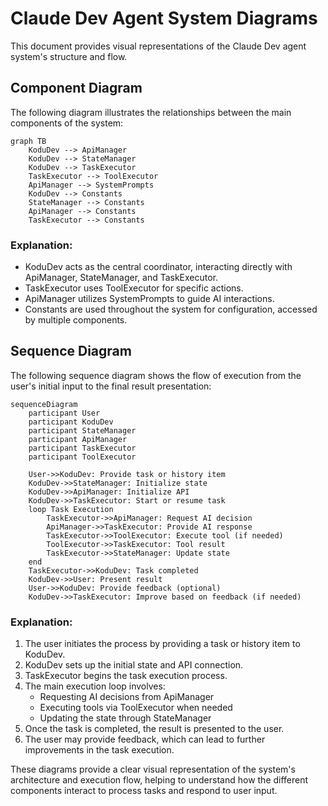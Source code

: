 # Claude Dev Agent System Diagrams

This document provides visual representations of the Claude Dev agent system's structure and flow.

## Component Diagram

The following diagram illustrates the relationships between the main components of the system:

```mermaid
graph TB
    KoduDev --> ApiManager
    KoduDev --> StateManager
    KoduDev --> TaskExecutor
    TaskExecutor --> ToolExecutor
    ApiManager --> SystemPrompts
    KoduDev --> Constants
    StateManager --> Constants
    ApiManager --> Constants
    TaskExecutor --> Constants
```

### Explanation:

- KoduDev acts as the central coordinator, interacting directly with ApiManager, StateManager, and TaskExecutor.
- TaskExecutor uses ToolExecutor for specific actions.
- ApiManager utilizes SystemPrompts to guide AI interactions.
- Constants are used throughout the system for configuration, accessed by multiple components.

## Sequence Diagram

The following sequence diagram shows the flow of execution from the user's initial input to the final result presentation:

```mermaid
sequenceDiagram
    participant User
    participant KoduDev
    participant StateManager
    participant ApiManager
    participant TaskExecutor
    participant ToolExecutor

    User->>KoduDev: Provide task or history item
    KoduDev->>StateManager: Initialize state
    KoduDev->>ApiManager: Initialize API
    KoduDev->>TaskExecutor: Start or resume task
    loop Task Execution
        TaskExecutor->>ApiManager: Request AI decision
        ApiManager->>TaskExecutor: Provide AI response
        TaskExecutor->>ToolExecutor: Execute tool (if needed)
        ToolExecutor->>TaskExecutor: Tool result
        TaskExecutor->>StateManager: Update state
    end
    TaskExecutor->>KoduDev: Task completed
    KoduDev->>User: Present result
    User->>KoduDev: Provide feedback (optional)
    KoduDev->>TaskExecutor: Improve based on feedback (if needed)
```

### Explanation:

1. The user initiates the process by providing a task or history item to KoduDev.
2. KoduDev sets up the initial state and API connection.
3. TaskExecutor begins the task execution process.
4. The main execution loop involves:
   - Requesting AI decisions from ApiManager
   - Executing tools via ToolExecutor when needed
   - Updating the state through StateManager
5. Once the task is completed, the result is presented to the user.
6. The user may provide feedback, which can lead to further improvements in the task execution.

These diagrams provide a clear visual representation of the system's architecture and execution flow, helping to understand how the different components interact to process tasks and respond to user input.